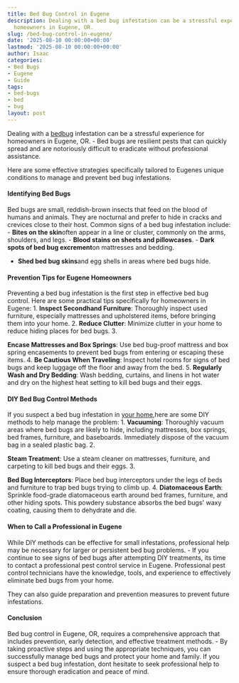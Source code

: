 ```yaml
---
title: Bed Bug Control in Eugene
description: Dealing with a bed bug infestation can be a stressful experience for
  homeowners in Eugene, OR.
slug: /bed-bug-control-in-eugene/
date: '2025-08-10 00:00:00+00:00'
lastmod: '2025-08-10 00:00:00+00:00'
author: Isaac
categories:
- Bed Bugs
- Eugene
- Guide
tags:
- bed-bugs
- bed
- bug
layout: post
---
```

Dealing with a [bed](https://pestpolicy.com/bed-bug-bites-vs-mosquito-bites/)[bug](https://pestpolicy.com/bed-bug-bites-vs-other-bites/) infestation can be a stressful experience for homeowners in Eugene, OR. - Bed bugs are resilient pests that can quickly spread and are notoriously difficult to eradicate without professional assistance.

Here are some effective strategies specifically tailored to Eugenes unique conditions to manage and prevent bed bug infestations.

####  Identifying Bed Bugs

Bed bugs are small, reddish-brown insects that feed on the blood of humans and animals. They are nocturnal and prefer to hide in cracks and crevices close to their host. Common signs of a bed bug infestation include: - **Bites on the skin**often appear in a line or cluster, commonly on the arms, shoulders, and legs. - **Blood stains on sheets and pillowcases**. - **Dark spots of bed bug excrement**on mattresses and bedding.

- **Shed bed bug skins**and egg shells in areas where bed bugs hide.

####  Prevention Tips for Eugene Homeowners

Preventing a bed bug infestation is the first step in effective bed bug control. Here are some practical tips specifically for homeowners in Eugene: 1. **Inspect Secondhand Furniture**: Thoroughly inspect used furniture, especially mattresses and upholstered items, before bringing them into your home. 2. **Reduce Clutter**: Minimize clutter in your home to reduce hiding places for bed bugs. 3.

**Encase Mattresses and Box Springs**: Use bed bug-proof mattress and box spring encasements to prevent bed bugs from entering or escaping these items. 4. **Be Cautious When Traveling**: Inspect hotel rooms for signs of bed bugs and keep luggage off the floor and away from the bed. 5. **Regularly Wash and Dry Bedding**: Wash bedding, curtains, and linens in hot water and dry on the highest heat setting to kill bed bugs and their eggs.

####  DIY Bed Bug Control Methods

If you suspect a bed bug infestation in [your home](https://pestpolicy.com/hendricks-park/),here are some DIY methods to help manage the problem: 1. **Vacuuming**: Thoroughly vacuum areas where bed bugs are likely to hide, including mattresses, box springs, bed frames, furniture, and baseboards. Immediately dispose of the vacuum bag in a sealed plastic bag. 2.

**Steam Treatment**: Use a steam cleaner on mattresses, furniture, and carpeting to kill bed bugs and their eggs. 3.

**Bed Bug Interceptors**: Place bed bug interceptors under the legs of beds and furniture to trap bed bugs trying to climb up. 4. **Diatomaceous Earth**: Sprinkle food-grade diatomaceous earth around bed frames, furniture, and other hiding spots. This powdery substance absorbs the bed bugs' waxy coating, causing them to dehydrate and die.

####  When to Call a Professional in Eugene

While DIY methods can be effective for small infestations, professional help may be necessary for larger or persistent bed bug problems. - If you continue to see signs of bed bugs after attempting DIY treatments, its time to contact a professional pest control service in Eugene. Professional pest control technicians have the knowledge, tools, and experience to effectively eliminate bed bugs from your home.

They can also guide preparation and prevention measures to prevent future infestations.

####  Conclusion

Bed bug control in Eugene, OR, requires a comprehensive approach that includes prevention, early detection, and effective treatment methods. - By taking proactive steps and using the appropriate techniques, you can successfully manage bed bugs and protect your home and family. If you suspect a bed bug infestation, dont hesitate to seek professional help to ensure thorough eradication and peace of mind.